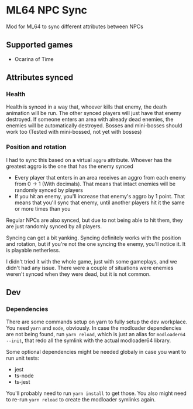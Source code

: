 # ML64 NPC Sync

Mod for ML64 to sync different attributes between NPCs

## Supported games

- Ocarina of Time

## Attributes synced

### Health

Health is synced in a way that, whoever kills that enemy, the death animation will be run. The other synced players will just have that enemy destroyed.
If someone enters an area with already dead enemies, the enemies will be automatically destroyed.
Bosses and mini-bosses should work too (Tested with mini-bossed, not yet with bosses)

### Position and rotation

I had to sync this based on a virtual `aggro` attribute. Whoever has the greatest aggro is the one that has the enemy synced

- Every player that enters in an area receives an aggro from each enemy from 0 -> 1 (With decimals). That means that intact enemies will be randomly synced by players
- If you hit an enemy, you'll increase that enemy's aggro by 1 point. That means that you'll sync that enemy, until another players hit it the same or more times than you

Regular NPCs are also synced, but due to not being able to hit them, they are just randomly synced by all players.

Syncing can get a bit yanking. Syncing definitely works with the position and rotation, but if you're not the one syncing the enemy, you'll notice it. It is playable netherless.

I didn't tried it with the whole game, just with some gameplays, and we didn't had any issue. There were a couple of situations were enemies weren't synced when they were dead, but it is not common.

## Dev

### Dependencies

There are some commands setup on yarn to fully setup the dev workplace.
You need `yarn` and `node`, obviously.
In case the modloader dependencies are not being found, run `yarn reload`, which is just an alias for `modloader64 --init`, that redo all the symlink with the actual modloader64 library.

Some optional dependencies might be needed globaly in case you want to run unit tests:

- jest
- ts-node
- ts-jest

You'll probably need to run `yarn install` to get those. You also might need to re-run `yarn reload` to create the modloader symlinks again.
